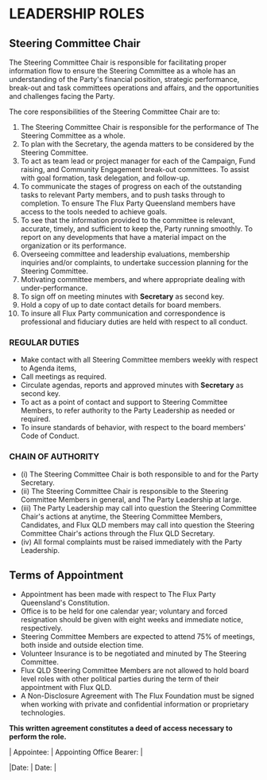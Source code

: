 # LEADERSHIP ROLES

## Steering Committee Chair

The Steering Committee Chair is responsible for facilitating proper information flow to ensure the Steering Committee as a whole has an understanding of the Party's financial position, strategic performance, break-out and task committees operations and affairs, and the opportunities and challenges facing the Party.   

The core responsibilities of the Steering Committee Chair are to: 

1.  The Steering Committee Chair is responsible for the performance of The Steering Committee as a whole. 
2.  To plan with the Secretary, the agenda matters to be considered by the Steering Committee.
3.  To act as team lead or project manager for each of the Campaign, Fund raising, and Community Engagement break-out committees.  To assist with goal formation, task delegation, and follow-up. 
4.  To communicate the stages of progress on each of the outstanding tasks to relevant Party members, and to push tasks through to completion. To ensure The Flux Party Queensland members have access to the tools needed to achieve goals. 
5. To see that the information provided to the committee is relevant, accurate, timely, and sufficient to keep the, Party running smoothly.  To report on any developments that have a material impact on the organization or its performance.  
5.  Overseeing committee and leadership evaluations, membership inquiries and/or complaints, to undertake succession planning for the Steering Committee.
6.  Motivating committee members, and where appropriate dealing with under-performance.
7.  To sign off on meeting minutes with **Secretary** as second key.
8.  Hold a copy of up to date contact details for board members.
9.  To insure all Flux Party communication and correspondence is professional and fiduciary duties are held with respect to all conduct. 

### REGULAR DUTIES
* Make contact with all Steering Committee members weekly with respect to Agenda items,
* Call meetings as required.
* Circulate agendas, reports and approved minutes with **Secretary** as second key.
* To act as a point of contact and support to Steering Committee Members, to refer authority to the Party Leadership as needed or required.
* To insure standards of behavior, with respect to the board members' Code of Conduct.

### CHAIN OF AUTHORITY
* (i) The Steering Committee Chair is both responsible to and for the Party Secretary.
* (ii) The Steering Committee Chair is responsible to the Steering Committee Members in general, and The Party Leadership at large.
* (iii) The Party Leadership may call into question the Steering Committee Chair's actions at anytime, the Steering Committee Members, Candidates, and Flux QLD members may call into question the Steering Committee Chair's actions through the Flux QLD Secretary.  
* (iv) All formal complaints must be raised immediately with the Party Leadership.

## Terms of Appointment
* Appointment has been made with respect to The Flux Party Queensland's Constitution.
* Office is to be held for one calendar year; voluntary and forced resignation should be given with eight weeks and immediate notice, respectively.  
* Steering Committee Members are expected to attend 75% of meetings, both inside and outside election time.
* Volunteer Insurance is to be negotiated and minuted by The Steering Committee.
* Flux QLD Steering Committee Members are not allowed to hold board level roles with other political parties during the term of their appointment with Flux QLD.
* A Non-Disclosure Agreement with The Flux Foundation must be signed when working with private and confidential information or proprietary technologies. 

**This written agreement constitutes a deed of access necessary to perform the role.** 

| Appointee: | Appointing Office Bearer: |

|Date: | Date: |